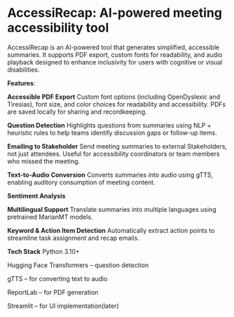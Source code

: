 # AccessiRecap: AI-powered meeting accessibility tool
AccessiRecap is an AI-powered tool that generates simplified, accessible summaries. It supports PDF export, custom fonts for readability, and audio playback designed to enhance inclusivity for users with cognitive or visual disabilities.

**Features**:

 **Accessible PDF Export**
Custom font options (including OpenDyslexic and Tiresias), font size, and color choices for readability and accessibility. PDFs are saved locally for sharing and recordkeeping.

 **Question Detection**
Highlights questions from summaries using NLP + heuristic rules to help teams identify discussion gaps or follow-up items.

**Emailing to Stakeholder**
Send meeting summaries to external Stakeholders, not just attendees. Useful for accessibility coordinators or team members who missed the meeting.

 **Text-to-Audio Conversion**
Converts summaries into audio using gTTS, enabling auditory consumption of meeting content.

**Sentiment Analysis**

 **Multilingual Support**
Translate summaries into multiple languages using pretrained MarianMT models.

**Keyword & Action Item Detection** 
Automatically extract action points to streamline task assignment and recap emails.

**Tech Stack**
Python 3.10+

Hugging Face Transformers – question detection

gTTS – for converting text to audio

ReportLab – for PDF generation

Streamlit – for UI implementation(later)
